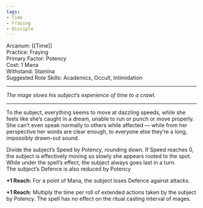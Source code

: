 ```yaml
---
tags:
- Time
- Fraying
- Disciple
---
```


Arcanum: [[Time]]\
Practice: Fraying\
Primary Factor: Potency\
Cost: 1 Mana\
Withstand: Stamina\
Suggested Rote Skills: Academics, Occult, Intimidation

---

_The mage slows his subject’s experience of time to a crawl._

---

To the subject, everything seems to move at dazzling speeds, while she feels like she’s caught in a dream, unable to run or punch or move properly.\
She can’t even speak normally to others while affected — while from her perspective her words are clear enough, to everyone else they’re a long, impossibly drawn-out sound.

Divide the subject’s Speed by Potency, rounding down. If Speed reaches 0, the subject is effectively moving so slowly she appears rooted to the spot. While under the spell’s effect, the subject always goes last in a turn.\
The subject’s Defence is also reduced by Potency

**+1 Reach:** For a point of Mana, the subject loses Defence against attacks.

**+1 Reach:** Multiply the time per roll of extended actions taken by the subject by Potency. The spell has no effect on the ritual casting interval of mages.